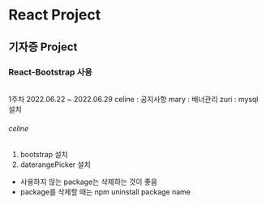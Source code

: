 # React Project

## 기자증 Project

### React-Bootstrap 사용

######

1주차 2022.06.22 ~ 2022.06.29
celine : 공지사항
mary : 배너관리
zuri : mysql 설치

###### celine

1. bootstrap 설치
2. daterangePicker 설치

- 사용하지 않는 package는 삭제하는 것이 좋음
- package를 삭제할 때는 npm uninstall package name

#####
